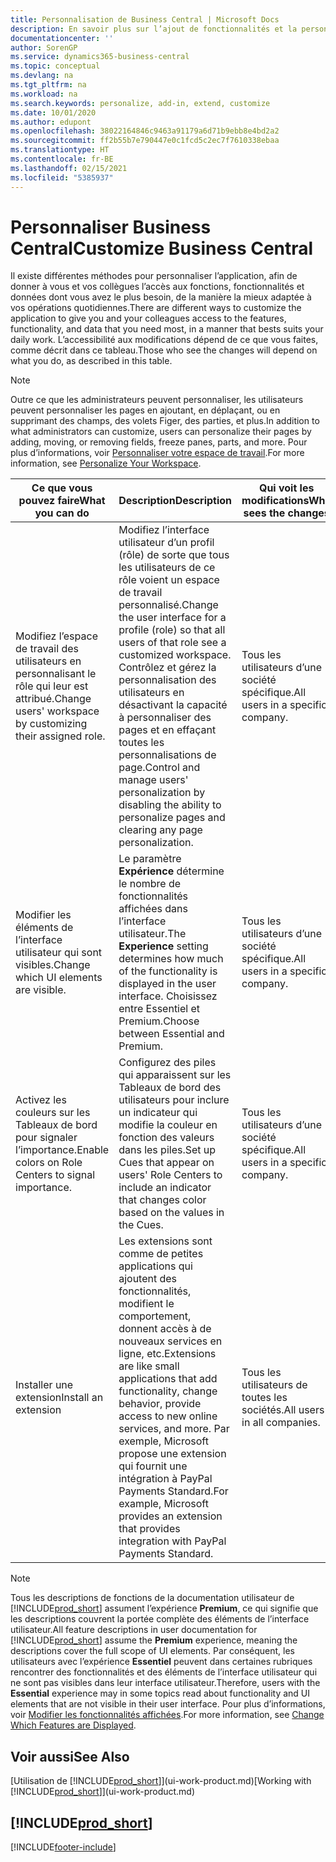 ```yaml
---
title: Personnalisation de Business Central | Microsoft Docs
description: En savoir plus sur l’ajout de fonctionnalités et la personnalisation de Business Central.
documentationcenter: ''
author: SorenGP
ms.service: dynamics365-business-central
ms.topic: conceptual
ms.devlang: na
ms.tgt_pltfrm: na
ms.workload: na
ms.search.keywords: personalize, add-in, extend, customize
ms.date: 10/01/2020
ms.author: edupont
ms.openlocfilehash: 38022164846c9463a91179a6d71b9ebb8e4bd2a2
ms.sourcegitcommit: ff2b55b7e790447e0c1fcd5c2ec7f7610338ebaa
ms.translationtype: HT
ms.contentlocale: fr-BE
ms.lasthandoff: 02/15/2021
ms.locfileid: "5385937"
---
```

# <a name="customize-business-central"></a><span data-ttu-id="fd844-103">Personnaliser Business Central</span><span class="sxs-lookup"><span data-stu-id="fd844-103">Customize Business Central</span></span>
<span data-ttu-id="fd844-104">Il existe différentes méthodes pour personnaliser l’application, afin de donner à vous et vos collègues l’accès aux fonctions, fonctionnalités et données dont vous avez le plus besoin, de la manière la mieux adaptée à vos opérations quotidiennes.</span><span class="sxs-lookup"><span data-stu-id="fd844-104">There are different ways to customize the application to give you and your colleagues access to the features, functionality, and data that you need most, in a manner that bests suits your daily work.</span></span> <span data-ttu-id="fd844-105">L’accessibilité aux modifications dépend de ce que vous faites, comme décrit dans ce tableau.</span><span class="sxs-lookup"><span data-stu-id="fd844-105">Those who see the changes will depend on what you do, as described in this table.</span></span>

> [!NOTE]
> <span data-ttu-id="fd844-106">Outre ce que les administrateurs peuvent personnaliser, les utilisateurs peuvent personnaliser les pages en ajoutant, en déplaçant, ou en supprimant des champs, des volets Figer, des parties, et plus.</span><span class="sxs-lookup"><span data-stu-id="fd844-106">In addition to what administrators can customize, users can personalize their pages by adding, moving, or removing fields, freeze panes, parts, and more.</span></span> <span data-ttu-id="fd844-107">Pour plus d’informations, voir [Personnaliser votre espace de travail](ui-personalization-user.md).</span><span class="sxs-lookup"><span data-stu-id="fd844-107">For more information, see [Personalize Your Workspace](ui-personalization-user.md).</span></span>

| <span data-ttu-id="fd844-108">Ce que vous pouvez faire</span><span class="sxs-lookup"><span data-stu-id="fd844-108">What you can do</span></span>    |  <span data-ttu-id="fd844-109">Description</span><span class="sxs-lookup"><span data-stu-id="fd844-109">Description</span></span>  |  <span data-ttu-id="fd844-110">Qui voit les modifications</span><span class="sxs-lookup"><span data-stu-id="fd844-110">Who sees the changes</span></span>  |  <span data-ttu-id="fd844-111">Plus d’informations</span><span class="sxs-lookup"><span data-stu-id="fd844-111">More information</span></span>  |
|-----|---------------|---------|-------|
|<span data-ttu-id="fd844-112">Modifiez l’espace de travail des utilisateurs en personnalisant le rôle qui leur est attribué.</span><span class="sxs-lookup"><span data-stu-id="fd844-112">Change users' workspace by customizing their assigned role.</span></span>|<span data-ttu-id="fd844-113">Modifiez l’interface utilisateur d’un profil (rôle) de sorte que tous les utilisateurs de ce rôle voient un espace de travail personnalisé.</span><span class="sxs-lookup"><span data-stu-id="fd844-113">Change the user interface for a profile (role) so that all users of that role see a customized workspace.</span></span> <span data-ttu-id="fd844-114">Contrôlez et gérez la personnalisation des utilisateurs en désactivant la capacité à personnaliser des pages et en effaçant toutes les personnalisations de page.</span><span class="sxs-lookup"><span data-stu-id="fd844-114">Control and manage users' personalization by disabling the ability to personalize pages and clearing any page personalization.</span></span>|<span data-ttu-id="fd844-115">Tous les utilisateurs d’une société spécifique.</span><span class="sxs-lookup"><span data-stu-id="fd844-115">All users in a specific company.</span></span>|[<span data-ttu-id="fd844-116">Personnaliser les pages pour les profils</span><span class="sxs-lookup"><span data-stu-id="fd844-116">Customize Pages for Profiles</span></span>](ui-personalization-manage.md)|
|<span data-ttu-id="fd844-117">Modifier les éléments de l’interface utilisateur qui sont visibles.</span><span class="sxs-lookup"><span data-stu-id="fd844-117">Change which UI elements are visible.</span></span>|<span data-ttu-id="fd844-118">Le paramètre **Expérience** détermine le nombre de fonctionnalités affichées dans l’interface utilisateur.</span><span class="sxs-lookup"><span data-stu-id="fd844-118">The **Experience** setting determines how much of the functionality is displayed in the user interface.</span></span> <span data-ttu-id="fd844-119">Choisissez entre Essentiel et Premium.</span><span class="sxs-lookup"><span data-stu-id="fd844-119">Choose between Essential and Premium.</span></span>|<span data-ttu-id="fd844-120">Tous les utilisateurs d’une société spécifique.</span><span class="sxs-lookup"><span data-stu-id="fd844-120">All users in a specific company.</span></span>|[<span data-ttu-id="fd844-121">Modifier les fonctionnalités affichées</span><span class="sxs-lookup"><span data-stu-id="fd844-121">Change Which Features are Displayed</span></span>](ui-experiences.md)|
|<span data-ttu-id="fd844-122">Activez les couleurs sur les Tableaux de bord pour signaler l’importance.</span><span class="sxs-lookup"><span data-stu-id="fd844-122">Enable colors on Role Centers to signal importance.</span></span>|<span data-ttu-id="fd844-123">Configurez des piles qui apparaissent sur les Tableaux de bord des utilisateurs pour inclure un indicateur qui modifie la couleur en fonction des valeurs dans les piles.</span><span class="sxs-lookup"><span data-stu-id="fd844-123">Set up Cues that appear on users' Role Centers to include an indicator that changes color based on the values in the Cues.</span></span>|<span data-ttu-id="fd844-124">Tous les utilisateurs d’une société spécifique.</span><span class="sxs-lookup"><span data-stu-id="fd844-124">All users in a specific company.</span></span>|[<span data-ttu-id="fd844-125">Configurer un indicateur coloré sur des piles</span><span class="sxs-lookup"><span data-stu-id="fd844-125">Set Up a Colored Indicator on Cues</span></span>](admin-how-set-up-colored-indicator-on-cues.md)|
|<span data-ttu-id="fd844-126">Installer une extension</span><span class="sxs-lookup"><span data-stu-id="fd844-126">Install an extension</span></span>|<span data-ttu-id="fd844-127">Les extensions sont comme de petites applications qui ajoutent des fonctionnalités, modifient le comportement, donnent accès à de nouveaux services en ligne, etc.</span><span class="sxs-lookup"><span data-stu-id="fd844-127">Extensions are like small applications that add functionality, change behavior, provide access to new online services, and more.</span></span> <span data-ttu-id="fd844-128">Par exemple, Microsoft propose une extension qui fournit une intégration à PayPal Payments Standard.</span><span class="sxs-lookup"><span data-stu-id="fd844-128">For example, Microsoft provides an extension that provides integration with PayPal Payments Standard.</span></span>|<span data-ttu-id="fd844-129">Tous les utilisateurs de toutes les sociétés.</span><span class="sxs-lookup"><span data-stu-id="fd844-129">All users in all companies.</span></span>|[<span data-ttu-id="fd844-130">Personnalisation à l’aide d’extensions</span><span class="sxs-lookup"><span data-stu-id="fd844-130">Customizing Using Extensions</span></span>](ui-extensions.md)|
> [!NOTE]
> <span data-ttu-id="fd844-131">Tous les descriptions de fonctions de la documentation utilisateur de [!INCLUDE[prod_short](includes/prod_short.md)] assument l’expérience **Premium**, ce qui signifie que les descriptions couvrent la portée complète des éléments de l’interface utilisateur.</span><span class="sxs-lookup"><span data-stu-id="fd844-131">All feature descriptions in user documentation for [!INCLUDE[prod_short](includes/prod_short.md)] assume the **Premium** experience, meaning the descriptions cover the full scope of UI elements.</span></span> <span data-ttu-id="fd844-132">Par conséquent, les utilisateurs avec l’expérience **Essentiel** peuvent dans certaines rubriques rencontrer des fonctionnalités et des éléments de l’interface utilisateur qui ne sont pas visibles dans leur interface utilisateur.</span><span class="sxs-lookup"><span data-stu-id="fd844-132">Therefore, users with the **Essential** experience may in some topics read about functionality and UI elements that are not visible in their user interface.</span></span> <span data-ttu-id="fd844-133">Pour plus d’informations, voir [Modifier les fonctionnalités affichées](ui-experiences.md).</span><span class="sxs-lookup"><span data-stu-id="fd844-133">For more information, see [Change Which Features are Displayed](ui-experiences.md).</span></span>

## <a name="see-also"></a><span data-ttu-id="fd844-134">Voir aussi</span><span class="sxs-lookup"><span data-stu-id="fd844-134">See Also</span></span>
<span data-ttu-id="fd844-135">[Utilisation de [!INCLUDE[prod_short](includes/prod_short.md)]](ui-work-product.md)</span><span class="sxs-lookup"><span data-stu-id="fd844-135">[Working with [!INCLUDE[prod_short](includes/prod_short.md)]](ui-work-product.md)</span></span>  

## [!INCLUDE[prod_short](includes/free_trial_md.md)]  


[!INCLUDE[footer-include](includes/footer-banner.md)]